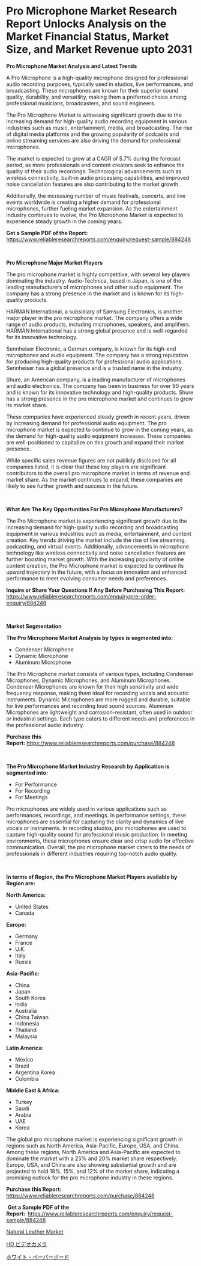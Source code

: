 <p><h1>Pro Microphone Market Research Report Unlocks Analysis on the Market Financial Status, Market Size, and Market Revenue upto 2031</h1></p><p><strong>Pro Microphone Market Analysis and Latest Trends</strong></p>
<p><p>A Pro Microphone is a high-quality microphone designed for professional audio recording purposes, typically used in studios, live performances, and broadcasting. These microphones are known for their superior sound quality, durability, and versatility, making them a preferred choice among professional musicians, broadcasters, and sound engineers.</p><p>The Pro Microphone Market is witnessing significant growth due to the increasing demand for high-quality audio recording equipment in various industries such as music, entertainment, media, and broadcasting. The rise of digital media platforms and the growing popularity of podcasts and online streaming services are also driving the demand for professional microphones.</p><p>The market is expected to grow at a CAGR of 5.7% during the forecast period, as more professionals and content creators seek to enhance the quality of their audio recordings. Technological advancements such as wireless connectivity, built-in audio processing capabilities, and improved noise cancellation features are also contributing to the market growth.</p><p>Additionally, the increasing number of music festivals, concerts, and live events worldwide is creating a higher demand for professional microphones, further fueling market expansion. As the entertainment industry continues to evolve, the Pro Microphone Market is expected to experience steady growth in the coming years.</p></p>
<p><strong>Get a Sample PDF of the Report:&nbsp;</strong> <a href="https://www.reliableresearchreports.com/enquiry/request-sample/884248">https://www.reliableresearchreports.com/enquiry/request-sample/884248</a></p>
<p>&nbsp;</p>
<p><strong>Pro Microphone Major Market Players</strong></p>
<p><p>The pro microphone market is highly competitive, with several key players dominating the industry. Audio-Technica, based in Japan, is one of the leading manufacturers of microphones and other audio equipment. The company has a strong presence in the market and is known for its high-quality products.</p><p>HARMAN International, a subsidiary of Samsung Electronics, is another major player in the pro microphone market. The company offers a wide range of audio products, including microphones, speakers, and amplifiers. HARMAN International has a strong global presence and is well-regarded for its innovative technology.</p><p>Sennheiser Electronic, a German company, is known for its high-end microphones and audio equipment. The company has a strong reputation for producing high-quality products for professional audio applications. Sennheiser has a global presence and is a trusted name in the industry.</p><p>Shure, an American company, is a leading manufacturer of microphones and audio electronics. The company has been in business for over 90 years and is known for its innovative technology and high-quality products. Shure has a strong presence in the pro microphone market and continues to grow its market share.</p><p>These companies have experienced steady growth in recent years, driven by increasing demand for professional audio equipment. The pro microphone market is expected to continue to grow in the coming years, as the demand for high-quality audio equipment increases. These companies are well-positioned to capitalize on this growth and expand their market presence.</p><p>While specific sales revenue figures are not publicly disclosed for all companies listed, it is clear that these key players are significant contributors to the overall pro microphone market in terms of revenue and market share. As the market continues to expand, these companies are likely to see further growth and success in the future.</p></p>
<p>&nbsp;</p>
<p><strong>What Are The Key Opportunities For Pro Microphone Manufacturers?</strong></p>
<p><p>The Pro Microphone market is experiencing significant growth due to the increasing demand for high-quality audio recording and broadcasting equipment in various industries such as media, entertainment, and content creation. Key trends driving the market include the rise of live streaming, podcasting, and virtual events. Additionally, advancements in microphone technology like wireless connectivity and noise cancellation features are further boosting market growth. With the increasing popularity of online content creation, the Pro Microphone market is expected to continue its upward trajectory in the future, with a focus on innovation and enhanced performance to meet evolving consumer needs and preferences.</p></p>
<p><strong>Inquire or Share Your Questions If Any Before Purchasing This Report:</strong> <a href="https://www.reliableresearchreports.com/enquiry/pre-order-enquiry/884248">https://www.reliableresearchreports.com/enquiry/pre-order-enquiry/884248</a></p>
<p>&nbsp;</p>
<p><strong>Market Segmentation</strong></p>
<p><strong>The Pro Microphone Market Analysis by types is segmented into:</strong></p>
<p><ul><li>Condenser Microphone</li><li>Dynamic Microphone</li><li>Aluminum Microphone</li></ul></p>
<p><p>The Pro Microphone market consists of various types, including Condenser Microphones, Dynamic Microphones, and Aluminum Microphones. Condenser Microphones are known for their high sensitivity and wide frequency response, making them ideal for recording vocals and acoustic instruments. Dynamic Microphones are more rugged and durable, suitable for live performances and recording loud sound sources. Aluminum Microphones are lightweight and corrosion-resistant, often used in outdoor or industrial settings. Each type caters to different needs and preferences in the professional audio industry.</p></p>
<p><strong>Purchase this Report:&nbsp;</strong><a href="https://www.reliableresearchreports.com/purchase/884248">https://www.reliableresearchreports.com/purchase/884248</a></p>
<p>&nbsp;</p>
<p><strong>The Pro Microphone Market Industry Research by Application is segmented into:</strong></p>
<p><ul><li>For Performance</li><li>For Recording</li><li>For Meetings</li></ul></p>
<p><p>Pro microphones are widely used in various applications such as performances, recordings, and meetings. In performance settings, these microphones are essential for capturing the clarity and dynamics of live vocals or instruments. In recording studios, pro microphones are used to capture high-quality sound for professional music production. In meeting environments, these microphones ensure clear and crisp audio for effective communication. Overall, the pro microphone market caters to the needs of professionals in different industries requiring top-notch audio quality.</p></p>
<p>&nbsp;</p>
<p><strong>In terms of Region, the Pro Microphone Market Players available by Region are:</strong></p>
<p>
    <p> <strong> North America: </strong>
        <ul>
            <li>United States</li>
            <li>Canada</li>
        </ul>
        </p> 
    <p> <strong> Europe: </strong>
        <ul>
            <li>Germany</li>
            <li>France</li>
            <li>U.K.</li>
            <li>Italy</li>
            <li>Russia</li>
        </ul>
        </p> 
    <p> <strong> Asia-Pacific: </strong>
        <ul>
            <li>China</li>
            <li>Japan</li>
            <li>South Korea</li>
            <li>India</li>
            <li>Australia</li>
            <li>China Taiwan</li>
            <li>Indonesia</li>
            <li>Thailand</li>
            <li>Malaysia</li>
        </ul>
        </p> 
    <p> <strong> Latin America: </strong>
        <ul>
            <li>Mexico</li>
            <li>Brazil</li>
            <li>Argentina Korea</li>
            <li>Colombia</li>
        </ul>
        </p> 
    <p> <strong> Middle East & Africa: </strong>
        <ul>
            <li>Turkey</li>
            <li>Saudi</li>
            <li>Arabia</li>
            <li>UAE</li>
            <li>Korea</li>
        </ul>
    </p>
    </p>
<p><p>The global pro microphone market is experiencing significant growth in regions such as North America, Asia-Pacific, Europe, USA, and China. Among these regions, North America and Asia-Pacific are expected to dominate the market with a 25% and 20% market share respectively. Europe, USA, and China are also showing substantial growth and are projected to hold 18%, 15%, and 12% of the market share, indicating a promising outlook for the pro microphone industry in these regions.</p></p>
<p><strong>Purchase this Report: </strong><a href="https://www.reliableresearchreports.com/purchase/884248">https://www.reliableresearchreports.com/purchase/884248</a></p>
<p>&nbsp;<strong>Get a Sample PDF of the Report:&nbsp;&nbsp;</strong><a href="https://www.reliableresearchreports.com/enquiry/request-sample/884248">https://www.reliableresearchreports.com/enquiry/request-sample/884248</a></p>
<p><strong></strong></p>
<p><p><a href="https://cautious-neon-760.notion.site/Natural-Leather-Market-Centers-on-Aspects-such-as-Market-Growth-Market-Share-Market-Opportunity-a-46ab7bd0a7374ba2b4e63779ee896acf">Natural Leather Market</a></p><p><a href="https://github.com/zjkmgcs938405/Market-Research-Report-List-1/blob/main/41058418931.md">HD ビデオカメラ</a></p><p><a href="https://github.com/schmahlson/Market-Research-Report-List-1/blob/main/45552768934.md">ホワイト・ペーパーボード</a></p></p>